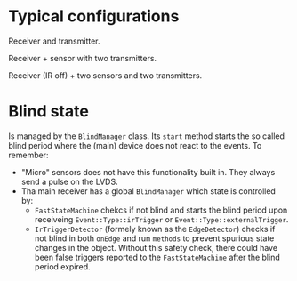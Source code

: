 # Typical configurations
Receiver and transmitter.

Receiver + sensor with two transmitters.

Receiver (IR off) + two sensors and two transmitters.


# Blind state
Is managed by the `BlindManager` class. Its `start` method starts the so called blind period where the (main) device does not react to the events. To remember:
* "Micro" sensors does not have this functionality built in. They always send a pulse on the LVDS.
* Tha main receiver has a global `BlindManager` which state is controlled by:
  * `FastStateMachine` chekcs if not blind and starts the blind period upon receiveing `Event::Type::irTrigger` or `Event::Type::externalTrigger`.
  * `IrTriggerDetector` (formely known as the `EdgeDetector`) checks if not blind in both `onEdge` and run `methods` to prevent spurious state changes in the object. Without this safety check, there could have been false triggers reported to the `FastStateMachine` after the blind period expired.
